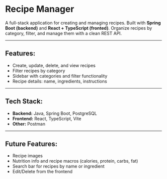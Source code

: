 # Recipe Manager 
A full-stack application for creating and managing recipes. Built with **Spring Boot (backend)** and **React + TypeScript (fronted)**. 
Organize recipes by category, filter, and manage them with a clean REST API.

---

## Features:
- Create, update, delete, and view recipes
- Filter recipes by category
- Sidebar with categories and filter functionality
- Recipe details: name, ingredients, instructions

--- 

## Tech Stack:
- **Backend:** Java, Spring Boot, PostgreSQL
- **Frontend:** React, TypeScript, Vite
- **Other:** Postman

---

## Future Features:
- Recipe images
- Nutrition info and recipe macros (calories, protein, carbs, fat)
- Search bar for recipes by name or ingredient
- Edit/Delete from the frontend



